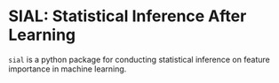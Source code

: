 # SIAL: Statistical Inference After Learning
 
`sial` is a python package for conducting statistical inference on feature importance in machine learning.